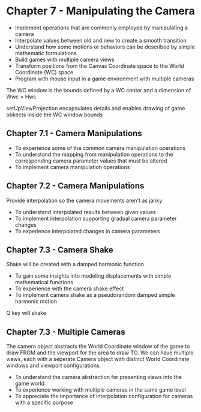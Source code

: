 # Chapter 7 - Manipulating the Camera

* Implement operations that are commonly employed by manipulating a camera
* Interpolate values between old and new to create a smooth transition
* Understand how some motions or behaviors can be described by simple mathematic formulations
* Build games with multiple camera views
* Transform positions from the Canvas Coordinate space to the World Coordinate (WC) space
* Program with mouse input in a game environment with multiple cameras

The WC window is the bounds defined by a WC center and a dimension of Wwc × Hwc

setUpViewProjection encapsulates details and enables drawing of game obkects inside the WC window bounds

## Chapter 7.1 - Camera Manipulations

* To experience some of the common camera manipulation operations
* To understand the mapping from manipulation operations to the corresponding camera parameter values that must be altered
* To implement camera manipulation operations

## Chapter 7.2 - Camera Manipulations

Provide interpolation so the camera movements aren't as janky

* To understand interpolated results between given values
* To implement interpolation supporting gradual camera parameter changes
* To experience interpolated changes in camera parameters

## Chapter 7.3 - Camera Shake

Shake will be created with a damped harmonic function

* To gain some insights into modeling displacements with simple mathematical functions
* To experience with the camera shake effect
* To implement camera shake as a pseudorandom damped simple harmonic motion

Q key will shake

## Chapter 7.3 - Multiple Cameras

The camera object abstracts the World Coordinate window of the game to draw FROM and the viewport for the area to draw TO.
We can have multiple views, each with a seperate Camera object with distinct World Coordinate windows and viewport configurations.

* To understand the camera abstraction for presenting views into the game world
* To experience working with multiple cameras in the same game level
* To appreciate the importance of interpolation configuration for cameras with a specific purpose

